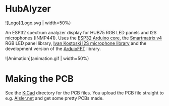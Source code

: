 # HubAlyzer

![Logo](Logo.svg | width=50%)

An ESP32 spectrum analyzer display for HUB75 RGB LED panels and I2S microphones (INMP441). Uses the [ESP32 Arduino core](https://github.com/espressif/arduino-esp32), the [Smartmatrix v4](https://github.com/pixelmatix/SmartMatrix) RGB LED panel library, [Ivan Kostoski I2S microphone library](https://github.com/ikostoski/esp32-i2s-slm) and the development version of the [ArduioFFT](https://github.com/kosme/arduinoFFT/tree/develop) library.

![Animation](animation.gif | width=50%)

# Making the PCB

See the [KiCad](KiCad) directory for the PCB files. You upload the PCB file straight to e.g. [Aisler.net](Aisler.net) and get some pretty PCBs made.
